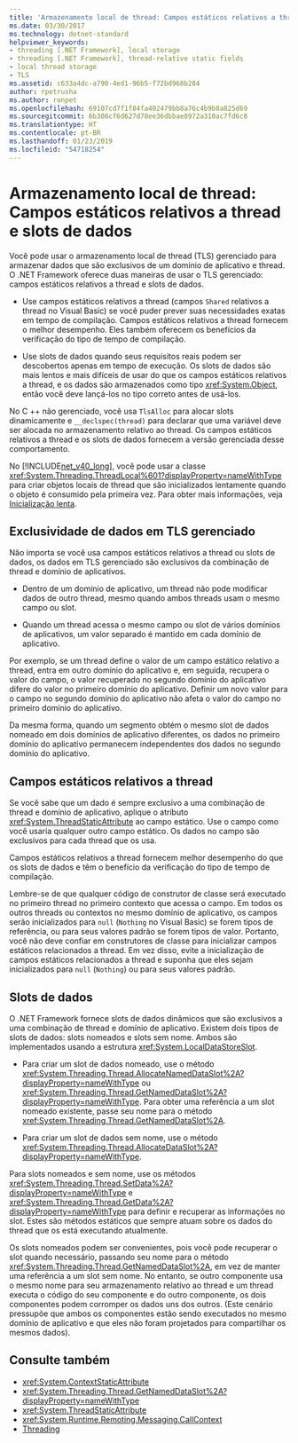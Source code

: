 ```yaml
---
title: 'Armazenamento local de thread: Campos estáticos relativos a thread e slots de dados'
ms.date: 03/30/2017
ms.technology: dotnet-standard
helpviewer_keywords:
- threading [.NET Framework], local storage
- threading [.NET Framework], thread-relative static fields
- local thread storage
- TLS
ms.assetid: c633a4dc-a790-4ed1-96b5-f72bd968b284
author: rpetrusha
ms.author: ronpet
ms.openlocfilehash: 69107cd7f1f84fa402479bb8a76c4b9b8a825d69
ms.sourcegitcommit: 6b308cf6d627d78ee36dbbae8972a310ac7fd6c8
ms.translationtype: HT
ms.contentlocale: pt-BR
ms.lasthandoff: 01/23/2019
ms.locfileid: "54718254"
---
```

# <a name="thread-local-storage-thread-relative-static-fields-and-data-slots"></a>Armazenamento local de thread: Campos estáticos relativos a thread e slots de dados
Você pode usar o armazenamento local de thread (TLS) gerenciado para armazenar dados que são exclusivos de um domínio de aplicativo e thread. O .NET Framework oferece duas maneiras de usar o TLS gerenciado: campos estáticos relativos a thread e slots de dados.  
  
-   Use campos estáticos relativos a thread (campos `Shared` relativos a thread no Visual Basic) se você puder prever suas necessidades exatas em tempo de compilação. Campos estáticos relativos a thread fornecem o melhor desempenho. Eles também oferecem os benefícios da verificação do tipo de tempo de compilação.  
  
-   Use slots de dados quando seus requisitos reais podem ser descobertos apenas em tempo de execução. Os slots de dados são mais lentos e mais difíceis de usar do que os campos estáticos relativos a thread, e os dados são armazenados como tipo <xref:System.Object>, então você deve lançá-los no tipo correto antes de usá-los.  
  
 No C ++ não gerenciado, você usa `TlsAlloc` para alocar slots dinamicamente e `__declspec(thread)` para declarar que uma variável deve ser alocada no armazenamento relativo ao thread. Os campos estáticos relativos a thread e os slots de dados fornecem a versão gerenciada desse comportamento.  
  
 No [!INCLUDE[net_v40_long](../../../includes/net-v40-long-md.md)], você pode usar a classe <xref:System.Threading.ThreadLocal%601?displayProperty=nameWithType> para criar objetos locais de thread que são inicializados lentamente quando o objeto é consumido pela primeira vez. Para obter mais informações, veja [Inicialização lenta](../../../docs/framework/performance/lazy-initialization.md).  
  
## <a name="uniqueness-of-data-in-managed-tls"></a>Exclusividade de dados em TLS gerenciado  
 Não importa se você usa campos estáticos relativos a thread ou slots de dados, os dados em TLS gerenciado são exclusivos da combinação de thread e domínio de aplicativos.  
  
-   Dentro de um domínio de aplicativo, um thread não pode modificar dados de outro thread, mesmo quando ambos threads usam o mesmo campo ou slot.  
  
-   Quando um thread acessa o mesmo campo ou slot de vários domínios de aplicativos, um valor separado é mantido em cada domínio de aplicativo.  
  
 Por exemplo, se um thread define o valor de um campo estático relativo a thread, entra em outro domínio do aplicativo e, em seguida, recupera o valor do campo, o valor recuperado no segundo domínio do aplicativo difere do valor no primeiro domínio do aplicativo. Definir um novo valor para o campo no segundo domínio do aplicativo não afeta o valor do campo no primeiro domínio do aplicativo.  
  
 Da mesma forma, quando um segmento obtém o mesmo slot de dados nomeado em dois domínios de aplicativo diferentes, os dados no primeiro domínio do aplicativo permanecem independentes dos dados no segundo domínio do aplicativo.  
  
## <a name="thread-relative-static-fields"></a>Campos estáticos relativos a thread  
 Se você sabe que um dado é sempre exclusivo a uma combinação de thread e domínio de aplicativo, aplique o atributo <xref:System.ThreadStaticAttribute> ao campo estático. Use o campo como você usaria qualquer outro campo estático. Os dados no campo são exclusivos para cada thread que os usa.  
  
 Campos estáticos relativos a thread fornecem melhor desempenho do que os slots de dados e têm o benefício da verificação do tipo de tempo de compilação.  
  
 Lembre-se de que qualquer código de construtor de classe será executado no primeiro thread no primeiro contexto que acessa o campo. Em todos os outros threads ou contextos no mesmo domínio de aplicativo, os campos serão inicializados para `null` (`Nothing` no Visual Basic) se forem tipos de referência, ou para seus valores padrão se forem tipos de valor. Portanto, você não deve confiar em construtores de classe para inicializar campos estáticos relacionados a thread. Em vez disso, evite a inicialização de campos estáticos relacionados a thread e suponha que eles sejam inicializados para `null` (`Nothing`) ou para seus valores padrão.  
  
## <a name="data-slots"></a>Slots de dados  
 O .NET Framework fornece slots de dados dinâmicos que são exclusivos a uma combinação de thread e domínio de aplicativo. Existem dois tipos de slots de dados: slots nomeados e slots sem nome. Ambos são implementados usando a estrutura <xref:System.LocalDataStoreSlot>.  
  
-   Para criar um slot de dados nomeado, use o método <xref:System.Threading.Thread.AllocateNamedDataSlot%2A?displayProperty=nameWithType> ou <xref:System.Threading.Thread.GetNamedDataSlot%2A?displayProperty=nameWithType>. Para obter uma referência a um slot nomeado existente, passe seu nome para o método <xref:System.Threading.Thread.GetNamedDataSlot%2A>.  
  
-   Para criar um slot de dados sem nome, use o método <xref:System.Threading.Thread.AllocateDataSlot%2A?displayProperty=nameWithType>.  
  
 Para slots nomeados e sem nome, use os métodos <xref:System.Threading.Thread.SetData%2A?displayProperty=nameWithType> e <xref:System.Threading.Thread.GetData%2A?displayProperty=nameWithType> para definir e recuperar as informações no slot. Estes são métodos estáticos que sempre atuam sobre os dados do thread que os está executando atualmente.  
  
 Os slots nomeados podem ser convenientes, pois você pode recuperar o slot quando necessário, passando seu nome para o método <xref:System.Threading.Thread.GetNamedDataSlot%2A>, em vez de manter uma referência a um slot sem nome. No entanto, se outro componente usa o mesmo nome para seu armazenamento relativo ao thread e um thread executa o código do seu componente e do outro componente, os dois componentes podem corromper os dados uns dos outros. (Este cenário pressupõe que ambos os componentes estão sendo executados no mesmo domínio de aplicativo e que eles não foram projetados para compartilhar os mesmos dados).  
  
## <a name="see-also"></a>Consulte também

- <xref:System.ContextStaticAttribute>
- <xref:System.Threading.Thread.GetNamedDataSlot%2A?displayProperty=nameWithType>
- <xref:System.ThreadStaticAttribute>
- <xref:System.Runtime.Remoting.Messaging.CallContext>
- [Threading](../../../docs/standard/threading/index.md)
